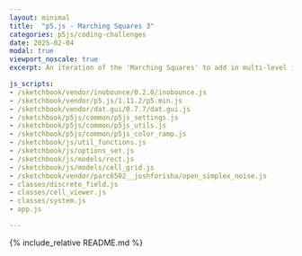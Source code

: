 ```yaml
---
layout: minimal
title:  "p5.js - Marching Squares 3"
categories: p5js/coding-challenges
date: 2025-02-04
modal: true
viewport_noscale: true
excerpt: An iteration of the 'Marching Squares' to add in multi-level isolines.

js_scripts:
- /sketchbook/vendor/inobounce/0.2.0/inobounce.js
- /sketchbook/vendor/p5.js/1.11.2/p5.min.js
- /sketchbook/vendor/dat.gui/0.7.7/dat.gui.js
- /sketchbook/p5js/common/p5js_settings.js
- /sketchbook/p5js/common/p5js_utils.js
- /sketchbook/p5js/common/p5js_color_ramp.js
- /sketchbook/js/util_functions.js
- /sketchbook/js/options_set.js
- /sketchbook/js/models/rect.js
- /sketchbook/js/models/cell_grid.js
- /sketchbook/vendor/parc6502__joshforisha/open_simplex_noise.js
- classes/discrete_field.js
- classes/cell_viewer.js
- classes/system.js
- app.js

---
```


{% include_relative README.md %}

